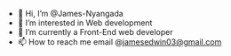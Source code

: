 - 👋 Hi, I’m @James-Nyangada
- 👀 I’m interested in Web development
- 🌱 I’m currently a Front-End web developer
- 📫 How to reach me email @jamesedwin03@gmail.com

<!---
James-Nyangada/James-Nyangada is a ✨ special ✨ repository because its `README.md` (this file) appears on your GitHub profile.
You can click the Preview link to take a look at your changes.
--->
